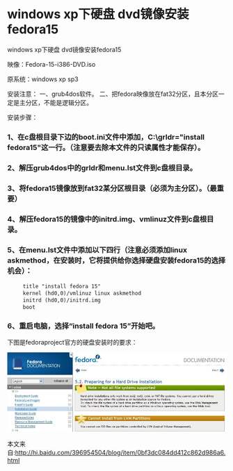 # windows xp下硬盘 dvd镜像安装fedora15  

windows xp下硬盘 dvd镜像安装fedora15

映像：Fedora-15-i386-DVD.iso

原系统：windows xp sp3

安装注意：
	一、grub4dos软件。
	二、把fedora映像放在fat32分区，且本分区一定是主分区，不能是逻辑分区。

 安装步骤：
### 1、在c盘根目录下边的boot.ini文件中添加，C:\grldr="install fedora15"这一行。（注意要去除本文件的只读属性才能保存）。
### 2、解压grub4dos中的grldr和menu.lst文件到c盘根目录。
### 3、将fedora15镜像放到fat32某分区根目录（必须为主分区）。（最重要）
### 4、解压fedora15的镜像中的initrd.img、vmlinuz文件到c盘根目录。
### 5、在menu.lst文件中添加以下四行（注意必须添加linux askmethod，在安装时，它将提供给你选择硬盘安装fedora15的选择机会）：
```
     title "install fedora 15"
     kernel (hd0,0)/vmlinuz linux askmethod
     initrd (hd0,0)/initrd.img
     boot
```
### 6、重启电脑，选择“install fedora 15”开始吧。
 
下图是fedoraproject官方的硬盘安装时的要求：
 
![image](https://raw.githubusercontent.com/shoukaiseki/blogdoc/master/Linux%20Red%20Hat%20Fedora/windows%20xp%E4%B8%8B%E7%A1%AC%E7%9B%98%20dvd%E9%95%9C%E5%83%8F%E5%AE%89%E8%A3%85fedora15/img/001.jpg)
 
本文来自:http://hi.baidu.com/396954504/blog/item/0bf3dc084dd412c862d986a6.html

